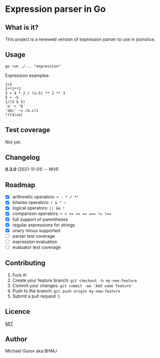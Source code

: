 # Expression parser in Go

## What is it?

This project is a renewed version of expression parser to use in jsonslice.

## Usage

`go run ./... "expression"`

Expression examples:

`1+2`  
`2**1**2`  
`3 + 4 * 2 / (1−5) ** 2 ** 3`  
`5 + -5`  
`1/(3 & 5)`  
`'a' > 'b'`  
`'abc' ~= /a.c/i`  
`!(false)`

## Test coverage

Not yet.

## Changelog

**0.3.0** (2021-11-01) -- MVP.

## Roadmap

- [x] arithmetic operators: `+ - * / **`
- [x] bitwise operators: `| & ^ ~`
- [x] logical operators: `|| && !`
- [x] comparison operators: `> < >= <= == === != !==`
- [x] full support of parentheses
- [x] regular expressions for strings
- [x] unary minus supported
- [ ] parser test coverage
- [ ] expression evaluation
- [ ] evaluator test coverage

## Contributing

1. Fork it!
2. Create your feature branch: `git checkout -b my-new-feature`
3. Commit your changes: `git commit -am 'Add some feature'`
4. Push to the branch: `git push origin my-new-feature`
5. Submit a pull request :)

## Licence

[MIT](http://opensource.org/licenses/MIT)

## Author

Michael Gurov aka BHMJ
